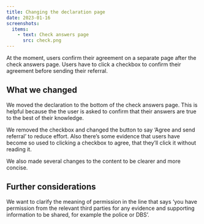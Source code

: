 ```yaml
---
title: Changing the declaration page
date: 2023-01-16
screenshots:
  items:
    - text: Check answers page
      src: check.png
---
```


At the moment, users confirm their agreement on a separate page after the check answers page. Users have to click a checkbox to confirm their agreement before sending their referral.

## What we changed

We moved the declaration to the bottom of the check answers page. This is helpful because the the user is asked to confirm that their answers are true to the best of their knowledge.

We removed the checkbox and changed the button to say ‘Agree and send referral’ to reduce effort. Also there’s some evidence that users have become so used to clicking a checkbox to agree, that they’ll click it without reading it.

We also made several changes to the content to be clearer and more concise.

## Further considerations

We want to clarify the meaning of permission in the line that says ‘you have permission from the relevant third parties for any evidence and supporting information to be shared, for example the police or DBS’.
